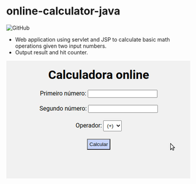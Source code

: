 # online-calculator-java
![GitHub](https://img.shields.io/github/license/abcaran/online-calculator-java)

 - Web application using servlet and JSP to calculate basic math operations given two input numbers.
 - Output result and hit counter.

![](online-calculator-java.gif)
